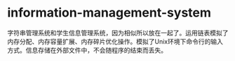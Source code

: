# information-management-system
字符串管理系统和学生信息管理系统，因为相似所以放在一起了。运用链表模拟了内存分配、内存容量扩展、内存碎片优化操作。模拟了Unix环境下命令行的输入方式。信息存储在外部文件中，不会随程序的结束而丢失。
